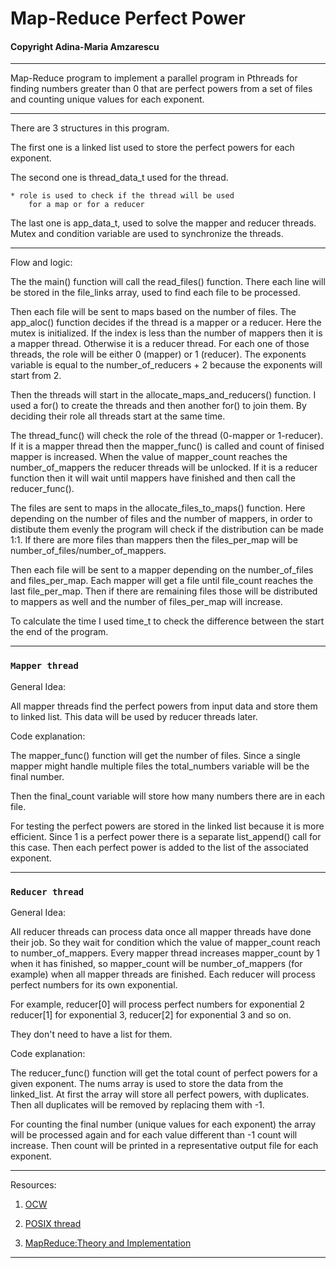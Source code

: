 # Map-Reduce Perfect Power
#### Copyright Adina-Maria Amzarescu

__________________________________________________________

Map-Reduce program to implement a parallel program in 
Pthreads for finding numbers greater than 0 that are
perfect powers from a set of files and counting unique 
values for each exponent.

__________________________________________________________

There are 3 structures in this program.

The first one is a linked list used to store the 
perfect powers for each exponent.

The second one is thread_data_t used for the thread.

    * role is used to check if the thread will be used
        for a map or for a reducer

The last one is app_data_t, used to solve the mapper
and reducer threads. Mutex and condition variable are
used to synchronize the threads. 

__________________________________________________________

Flow and logic:

The the main() function will call the read_files() function.
There each line will be stored in the file_links array, used
to find each file to be processed.

Then each file will be sent to maps based on the number of files.
The app_aloc() function decides if the thread is a mapper or
a reducer. Here the mutex is initialized. If the index is 
less than the number of mappers then it is a mapper thread.
Otherwise it is a reducer thread. For each one of those threads,
the role will be either 0 (mapper) or 1 (reducer). The exponents
variable is equal to the number_of_reducers + 2 because the
exponents will start from 2.

Then the threads will start in the allocate_maps_and_reducers() 
function. I used a for() to create the threads and then another
for() to join them. By deciding their role all threads start
at the same time.

The thread_func() will check the role of the thread (0-mapper 
or 1-reducer). If it is a mapper thread then the mapper_func()
is called and count of finised mapper is increased.
When the value of mapper_count reaches the number_of_mappers
the reducer threads will be unlocked.
If it is a reducer function then it will wait until mappers
have finished and then call the reducer_func().

The files are sent to maps in the allocate_files_to_maps() 
function. Here depending on the number of files and the 
number of mappers, in order to distibute them evenly the program
will check if the distribution can be made 1:1. If there are
more files than mappers then the files_per_map will be 
number_of_files/number_of_mappers.

Then each file will be sent to a mapper depending on the
number_of_files and files_per_map. Each mapper will get
a file until file_count reaches the last file_per_map.
Then if there are remaining files those will be distributed
to mappers as well and the number of files_per_map will increase.

To calculate the time I used time_t to check the difference between
the start the end of the program.

__________________________________________________________

### `Mapper thread`

General Idea:

All mapper threads find the perfect powers from input data 
and store them to linked list.
This data will be used by reducer threads later.

Code explanation:

The mapper_func() function will get the number of files.
Since a single mapper might handle multiple files the
total_numbers variable will be the final number.

Then the final_count variable will store how many
numbers there are in each file.

For testing the perfect powers are stored in the linked list
because it is more efficient. Since 1 is a perfect power
there is a separate list_append() call for this case. Then
each perfect power is added to the list of the associated 
exponent.

__________________________________________________________

### `Reducer thread`

General Idea:

All reducer threads can process data once all mapper 
threads have done their job.
So they wait for condition which the value of mapper_count 
reach to number_of_mappers.
Every mapper thread increases mapper_count by 1 when it has
finished, so mapper_count will be number_of_mappers (for example) 
when all mapper threads are finished.
Each reducer will process perfect numbers for its own exponential.

For example,
    reducer[0] will process perfect numbers for exponential 2 
    reducer[1] for exponential 3, reducer[2] for exponential 3 and so on.
        
They don't need to have a list for them.

Code explanation:

The reducer_func() function will get the total count of perfect
powers for a given exponent. The nums array is used to store
the data from the linked_list. At first the array will store all
perfect powers, with duplicates. Then all duplicates will be removed
by replacing them with -1.

For counting the final number (unique values for each exponent)
the array will be processed again and for each value different
than -1 count will increase. Then count will be printed in
a representative output file for each exponent.

__________________________________________________________

Resources:

   1. [OCW](https://ocw.cs.pub.ro/courses/apd/laboratoare/02)

   2. [POSIX thread](https://www.cs.cmu.edu/afs/cs/academic/class/15492-f07/www/pthreads.html)

   3. [MapReduce:Theory and Implementation](https://courses.cs.washington.edu/courses/cse490h/08au/lectures/mapred.pdf)

__________________________________________________________
